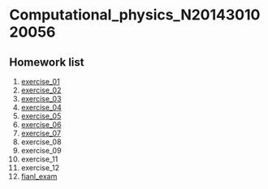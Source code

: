 # Computational_physics_N2014301020056

## Homework list
1. [exercise_01](null)
2. [exercise_02](https://github.com/whobuki/computational_physics_N2014301020056/blob/master/exercise_02.md)
3. [exercise_03](https://github.com/whobuki/computational_physics_N2014301020056/blob/master/exercise_03.md)
4. [exercise_04](https://github.com/whobuki/computational_physics_N2014301020056/blob/master/exercise_04.md)
5. [exercise_05](https://github.com/whobuki/computational_physics_N2014301020056/blob/master/Exercise%2005%20The%20Trajectory%20of%20a%20Cannon%20Shell.md)
6. [exercise_06](https://github.com/whobuki/computational_physics_N2014301020056/blob/master/excercise06.md)
7. [exercise_07](https://github.com/whobuki/computational_physics_N2014301020056/blob/master/exercis7.md)
8. exercise_08
9. exercise_09
11. exercise_11
12. exercise_12
13. [fianl_exam](https://www.zybuluo.com/zzy9001/note/626198)
